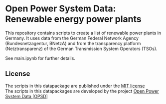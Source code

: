 # Open Power System Data: Renewable energy power plants

This repository contains scripts to create a list of renewable power plants in Germany. It uses data from the German Federal Network Agency (Bundesnetzagentur, BNetzA) and from the transparency platform (Netztransparenz) of the German Transmission System Operators (TSOs).

See main.ipynb for further details.

## License

The scripts in this datapackage are published under the [MIT license](http://www.gnu.org/licenses/gpl-3.0.en.html)    
The scripts in this datapackages are developed by the project [Open Power System Data [OPSD]](http://open-power-system-data.org)